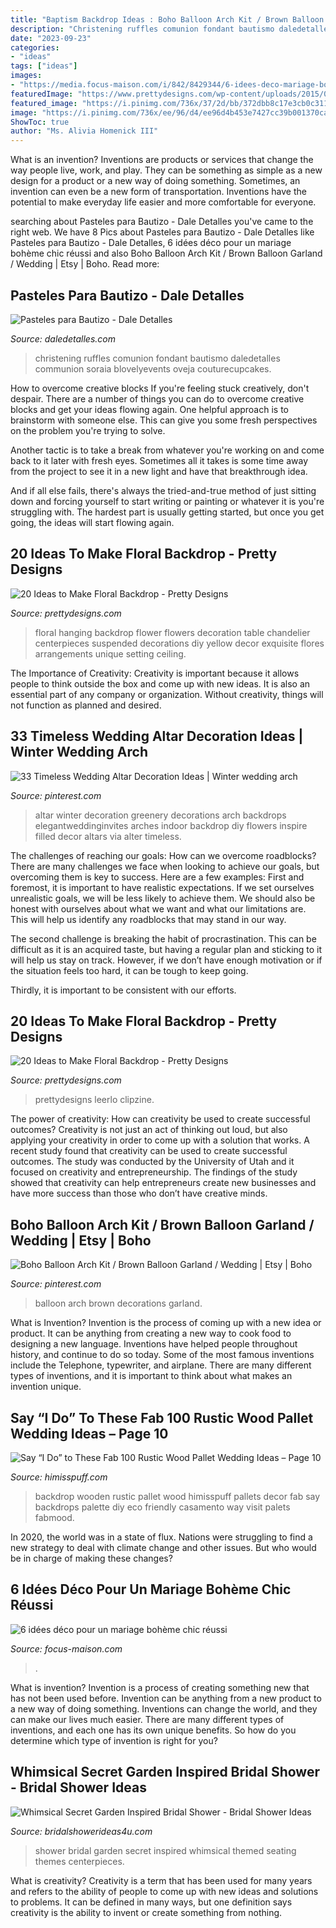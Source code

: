 ```yaml
---
title: "Baptism Backdrop Ideas : Boho Balloon Arch Kit / Brown Balloon Garland / Wedding"
description: "Christening ruffles comunion fondant bautismo daledetalles communion soraia blovelyevents oveja couturecupcakes"
date: "2023-09-23"
categories:
- "ideas"
tags: ["ideas"]
images:
- "https://media.focus-maison.com/i/842/8429344/6-idees-deco-mariage-boheme-chic-reussi-L-Goc9cu.jpeg"
featuredImage: "https://www.prettydesigns.com/wp-content/uploads/2015/07/20-ideas-to-make-floral-backdrop18.jpg"
featured_image: "https://i.pinimg.com/736x/37/2d/bb/372dbb8c17e3cb0c3116d5a6bc785610.jpg"
image: "https://i.pinimg.com/736x/ee/96/d4/ee96d4b453e7427cc39b001370cabd8e.jpg"
ShowToc: true
author: "Ms. Alivia Homenick III"
---
```



What is an invention?
Inventions are products or services that change the way people live, work, and play. They can be something as simple as a new design for a product or a new way of doing something. Sometimes, an invention can even be a new form of transportation. Inventions have the potential to make everyday life easier and more comfortable for everyone.

	

		
searching about Pasteles para Bautizo - Dale Detalles you've came to the right web. We have 8 Pics about Pasteles para Bautizo - Dale Detalles like Pasteles para Bautizo - Dale Detalles, 6 idées déco pour un mariage bohème chic réussi and also Boho Balloon Arch Kit / Brown Balloon Garland / Wedding | Etsy | Boho. Read more:
		
    
## Pasteles Para Bautizo - Dale Detalles

<img loading=lazy src="https://i0.wp.com/www.daledetalles.com/wp-content/uploads/2016/06/pastel-para-bautizo10.jpg?resize=550%2C846" onerror="this.onerror=null;this.src='https://tse4.mm.bing.net/th?id=OIP.j2y_W57sng14Y7u1U2QHmgHaLZ&amp;pid=15.1';" alt="Pasteles para Bautizo - Dale Detalles">

_Source: daledetalles.com_

>christening ruffles comunion fondant bautismo daledetalles communion soraia blovelyevents oveja couturecupcakes. 

	

How to overcome creative blocks
If you're feeling stuck creatively, don't despair. There are a number of things you can do to overcome creative blocks and get your ideas flowing again.
One helpful approach is to brainstorm with someone else. This can give you some fresh perspectives on the problem you're trying to solve.

Another tactic is to take a break from whatever you're working on and come back to it later with fresh eyes. Sometimes all it takes is some time away from the project to see it in a new light and have that breakthrough idea.

And if all else fails, there's always the tried-and-true method of just sitting down and forcing yourself to start writing or painting or whatever it is you're struggling with. The hardest part is usually getting started, but once you get going, the ideas will start flowing again.

    
## 20 Ideas To Make Floral Backdrop - Pretty Designs

<img loading=lazy src="https://www.prettydesigns.com/wp-content/uploads/2015/07/20-ideas-to-make-floral-backdrop18.jpg" onerror="this.onerror=null;this.src='https://tse2.mm.bing.net/th?id=OIP.EF1ycnxijCOMsZbwQ6wmkAHaLH&amp;pid=15.1';" alt="20 Ideas to Make Floral Backdrop - Pretty Designs">

_Source: prettydesigns.com_

>floral hanging backdrop flower flowers decoration table chandelier centerpieces suspended decorations diy yellow decor exquisite flores arrangements unique setting ceiling. 

	

The Importance of Creativity:
Creativity is important because it allows people to think outside the box and come up with new ideas. It is also an essential part of any company or organization. Without creativity, things will not function as planned and desired.

    
## 33 Timeless Wedding Altar Decoration Ideas | Winter Wedding Arch

<img loading=lazy src="https://i.pinimg.com/736x/ee/96/d4/ee96d4b453e7427cc39b001370cabd8e.jpg" onerror="this.onerror=null;this.src='https://tse4.mm.bing.net/th?id=OIP.OkyAXUMNSWepK5DKpqm8hwHaLG&amp;pid=15.1';" alt="33 Timeless Wedding Altar Decoration Ideas | Winter wedding arch">

_Source: pinterest.com_

>altar winter decoration greenery decorations arch backdrops elegantweddinginvites arches indoor backdrop diy flowers inspire filled decor altars via alter timeless. 

	

The challenges of reaching our goals: How can we overcome roadblocks?
There are many challenges we face when looking to achieve our goals, but overcoming them is key to success. Here are a few examples:
First and foremost, it is important to have realistic expectations. If we set ourselves unrealistic goals, we will be less likely to achieve them. We should also be honest with ourselves about what we want and what our limitations are. This will help us identify any roadblocks that may stand in our way.

The second challenge is breaking the habit of procrastination. This can be difficult as it is an acquired taste, but having a regular plan and sticking to it will help us stay on track. However, if we don’t have enough motivation or if the situation feels too hard, it can be tough to keep going.

Thirdly, it is important to be consistent with our efforts.

    
## 20 Ideas To Make Floral Backdrop - Pretty Designs

<img loading=lazy src="http://www.prettydesigns.com/wp-content/uploads/2015/07/20-ideas-to-make-floral-backdrop8.jpg" onerror="this.onerror=null;this.src='https://tse3.mm.bing.net/th?id=OIP.JEzpeY9e4OuUtpWpAP6CpAHaLH&amp;pid=15.1';" alt="20 Ideas to Make Floral Backdrop - Pretty Designs">

_Source: prettydesigns.com_

>prettydesigns leerlo clipzine. 

	

The power of creativity: How can creativity be used to create successful outcomes?
Creativity is not just an act of thinking out loud, but also applying your creativity in order to come up with a solution that works. A recent study found that creativity can be used to create successful outcomes. The study was conducted by the University of Utah and it focused on creativity and entrepreneurship. The findings of the study showed that creativity can help entrepreneurs create new businesses and have more success than those who don’t have creative minds.

    
## Boho Balloon Arch Kit / Brown Balloon Garland / Wedding | Etsy | Boho

<img loading=lazy src="https://i.pinimg.com/736x/37/2d/bb/372dbb8c17e3cb0c3116d5a6bc785610.jpg" onerror="this.onerror=null;this.src='https://tse4.mm.bing.net/th?id=OIP.p43HO18UA9VJrfoCFI7ctwHaLH&amp;pid=15.1';" alt="Boho Balloon Arch Kit / Brown Balloon Garland / Wedding | Etsy | Boho">

_Source: pinterest.com_

>balloon arch brown decorations garland. 

	

What is Invention?
Invention is the process of coming up with a new idea or product. It can be anything from creating a new way to cook food to designing a new language. Inventions have helped people throughout history, and continue to do so today. Some of the most famous inventions include the Telephone, typewriter, and airplane. There are many different types of inventions, and it is important to think about what makes an invention unique.

    
## Say “I Do” To These Fab 100 Rustic Wood Pallet Wedding Ideas – Page 10

<img loading=lazy src="http://www.himisspuff.com/wp-content/uploads/2016/09/wooden-palette-wedding-backdrop-idecor.jpg" onerror="this.onerror=null;this.src='https://tse4.mm.bing.net/th?id=OIP.ZrTal5zzS6NJ7t6podmhRwHaLH&amp;pid=15.1';" alt="Say “I Do” to These Fab 100 Rustic Wood Pallet Wedding Ideas – Page 10">

_Source: himisspuff.com_

>backdrop wooden rustic pallet wood himisspuff pallets decor fab say backdrops palette diy eco friendly casamento way visit palets fabmood. 

	

In 2020, the world was in a state of flux. Nations were struggling to find a new strategy to deal with climate change and other issues. But who would be in charge of making these changes?

    
## 6 Idées Déco Pour Un Mariage Bohème Chic Réussi

<img loading=lazy src="https://media.focus-maison.com/i/842/8429344/6-idees-deco-mariage-boheme-chic-reussi-L-Goc9cu.jpeg" onerror="this.onerror=null;this.src='https://tse3.mm.bing.net/th?id=OIP.rfb0Ka7IeIb_aoAKeGBTTwAAAA&amp;pid=15.1';" alt="6 idées déco pour un mariage bohème chic réussi">

_Source: focus-maison.com_

>. 

	

What is invention?
Invention is a process of creating something new that has not been used before. Invention can be anything from a new product to a new way of doing something. Inventions can change the world, and they can make our lives much easier. There are many different types of inventions, and each one has its own unique benefits. So how do you determine which type of invention is right for you?

    
## Whimsical Secret Garden Inspired Bridal Shower - Bridal Shower Ideas

<img loading=lazy src="https://www.bridalshowerideas4u.com/wp-content/uploads/2016/04/Whimsical-Secret-Garden-Inspired-Bridal-Shower-Visitor-Seating.jpg" onerror="this.onerror=null;this.src='https://tse2.mm.bing.net/th?id=OIP.qD4VjC-Y1XYInNWde-NAWQHaLH&amp;pid=15.1';" alt="Whimsical Secret Garden Inspired Bridal Shower - Bridal Shower Ideas">

_Source: bridalshowerideas4u.com_

>shower bridal garden secret inspired whimsical themed seating themes centerpieces. 

	

What is creativity?
Creativity is a term that has been used for many years and refers to the ability of people to come up with new ideas and solutions to problems. It can be defined in many ways, but one definition says creativity is the ability to invent or create something from nothing.

